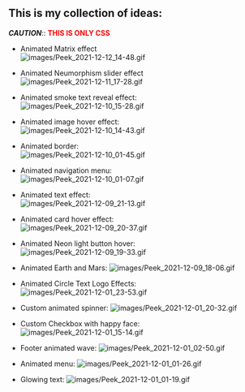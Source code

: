 ## This is my collection of ideas:

**_CAUTION_**:: <span style="color: red">**THIS IS ONLY CSS**</span>

- Animated Matrix effect<br>
  ![images/Peek_2021-12-12_14-48.gif](images/Peek_2021-12-12_14-48.gif)

- Animated Neumorphism slider effect<br>
  ![images/Peek_2021-12-11_17-28.gif](images/Peek_2021-12-11_17-28.gif)

- Animated smoke text reveal effect:<br>
  ![images/Peek_2021-12-10_15-28.gif](images/Peek_2021-12-10_15-28.gif)

- Animated image hover effect:<br>
  ![images/Peek_2021-12-10_14-43.gif](images/Peek_2021-12-10_14-43.gif)

- Animated border:<br>
  ![images/Peek_2021-12-10_01-45.gif](images/Peek_2021-12-10_01-45.gif)

- Animated navigation menu:<br>
  ![images/Peek_2021-12-10_01-07.gif](images/Peek_2021-12-10_01-07.gif)

- Animated text effect:<br>
  ![images/Peek_2021-12-09_21-13.gif](images/Peek_2021-12-09_21-13.gif)

- Animated card hover effect:<br>
  ![images/Peek_2021-12-09_20-37.gif](images/Peek_2021-12-09_20-37.gif)

- Animated Neon light button hover:<br>
  ![images/Peek_2021-12-09_19-33.gif](images/Peek_2021-12-09_19-33.gif)

- Animated Earth and Mars:
  ![images/Peek_2021-12-09_18-06.gif](images/Peek_2021-12-09_18-06.gif)

- Animated Circle Text Logo Effects:
  ![images/Peek_2021-12-01_23-53.gif](images/Peek_2021-12-01_23-53.gif)

- Custom animated spinner:
  ![images/Peek_2021-12-01_20-32.gif](images/Peek_2021-12-01_20-32.gif)

- Custom Checkbox with happy face:
  ![images/Peek_2021-12-01_15-14.gif](images/Peek_2021-12-01_15-14.gif)

- Footer animated wave:
  ![images/Peek_2021-12-01_02-50.gif](images/Peek_2021-12-01_02-50.gif)

- Animated menu:
  ![images/Peek_2021-12-01_01-26.gif](images/Peek_2021-12-01_01-26.gif)

- Glowing text:
  ![images/Peek_2021-12-01_01-19.gif](images/Peek_2021-12-01_01-19.gif)
